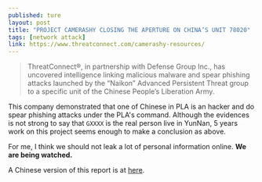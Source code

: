 ```yaml
---
published: ture
layout: post
title: "PROJECT CAMERASHY CLOSING THE APERTURE ON CHINA’S UNIT 78020"
tags: [network attack]
link: https://www.threatconnect.com/camerashy-resources/
---
```


>ThreatConnect®, in partnership with Defense Group Inc., has uncovered intelligence linking malicious malware and spear phishing attacks launched by the “Naikon” Advanced Persistent Threat group to a specific unit of the Chinese People’s Liberation Army.


This company demonstrated that one of Chinese in PLA is an hacker and do spear phishing attacks under the PLA's command. Although the evidences is not strong to say that <code>GXXXX</code> is the real person live in YunNan, 5 years work on this project seems enough to make a conclusion as above.

For me, I think we should not leak a lot of personal information online. **We are being watched.**

A Chinese version of this report is at [here](http://drops.wooyun.org/papers/9435).

